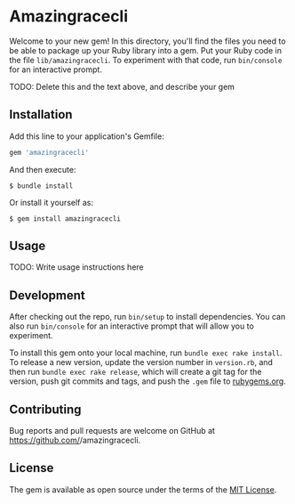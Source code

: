# Amazingracecli

Welcome to your new gem! In this directory, you'll find the files you need to be able to package up your Ruby library into a gem. Put your Ruby code in the file `lib/amazingracecli`. To experiment with that code, run `bin/console` for an interactive prompt.

TODO: Delete this and the text above, and describe your gem

## Installation

Add this line to your application's Gemfile:

```ruby
gem 'amazingracecli'
```

And then execute:

    $ bundle install

Or install it yourself as:

    $ gem install amazingracecli

## Usage

TODO: Write usage instructions here

## Development

After checking out the repo, run `bin/setup` to install dependencies. You can also run `bin/console` for an interactive prompt that will allow you to experiment.

To install this gem onto your local machine, run `bundle exec rake install`. To release a new version, update the version number in `version.rb`, and then run `bundle exec rake release`, which will create a git tag for the version, push git commits and tags, and push the `.gem` file to [rubygems.org](https://rubygems.org).

## Contributing

Bug reports and pull requests are welcome on GitHub at https://github.com/<github username>/amazingracecli.


## License

The gem is available as open source under the terms of the [MIT License](https://opensource.org/licenses/MIT).
